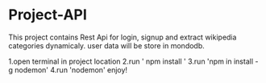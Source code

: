 # Project-API
This project contains Rest Api for login, signup and extract wikipedia categories dynamicaly.
user data will be store in mondodb.

1.open terminal in project location
2.run ' npm install '
3.run 'npm in install -g nodemon'
4.run 'nodemon' 
enjoy!
